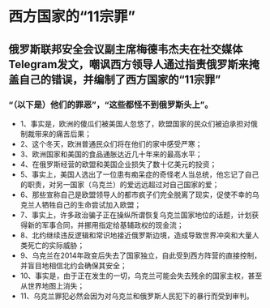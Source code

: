 # 西方国家的“11宗罪”

##  俄罗斯联邦安全会议副主席梅德韦杰夫在社交媒体Telegram发文，嘲讽西方领导人通过指责俄罗斯来掩盖自己的错误，并编制了西方国家的“11宗罪”

### “（以下是）他们的罪恶”，“这些都怪不到俄罗斯头上”。

- 1、事实是，欧洲的傻瓜们被美国人忽悠了，欧盟国家的民众们被迫承担对俄制裁带来的痛苦后果； 
- 2、这个冬天，欧洲普通民众们将在他们的家中感受严寒； 
- 3、欧洲国家和美国的食品通胀达近几十年来的最高水平；
- 4、在俄罗斯经营的欧盟和美国企业损失了数十亿美元的投资；
- 5、事实上，美国人选出了一位患有痴呆症的奇怪老人当总统，他忘记了自己的职责，对另一国家（乌克兰）的爱远远超过对自己国家的爱；
- 6、那些宣称自己是欧盟领导人的都市疯子们完全脱离了现实，促使不幸的乌克兰人牺牲自己的生命尝试加入欧盟；
- 7、事实上，许多政治骗子正在操纵所谓恢复乌克兰国家地位的话题，计划获得新的军事合同，并挪用指定给基辅政权的现金流；
- 8、北约继续违反逻辑和常识地接近俄罗斯边境，造成导致世界冲突和大量人类死亡的实际威胁；
- 9、乌克兰在2014年政变后失去了国家独立，自此受到西方阵营的直接控制，并盲目地相信北约会确保其安全；
- 10、事实是，由于正在发生的一切，乌克兰可能会失去残余的国家主权，甚至从世界地图上消失；
- 11、乌克兰罪犯必然会因为对乌克兰和俄罗斯人民犯下的暴行而受到审判。
